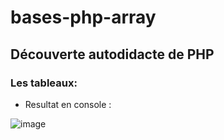# bases-php-array

## Découverte autodidacte de PHP

### Les tableaux:

- Resultat en console :

![image](https://github.com/dokkoh/bases-php-array/assets/100423136/e02c941c-b4e4-4f74-8a39-8475041d29c9)
